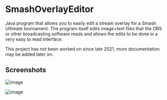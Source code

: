 # SmashOverlayEditor

Java program that allows you to easily edit a stream overlay for a Smash Ultimate tournament. The program itself edits image+text files that the OBS or other broadcasting software reads and allows the edits to be done in a very easy to read interface.

This project has not been worked on since late 2021, more documentation may be added later on.

## Screenshots

![image](https://user-images.githubusercontent.com/73149971/230833388-02cc806e-19b0-4f0a-885e-973f31d02657.png)

![image](https://user-images.githubusercontent.com/73149971/230833428-afb01dcd-ef9a-4b68-87b2-7c78c07d471e.png)
